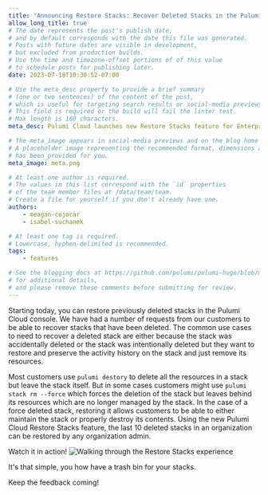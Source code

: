 ```yaml
---
title: "Announcing Restore Stacks: Recover Deleted Stacks in the Pulumi Cloud"
allow_long_title: true
# The date represents the post's publish date,
# and by default corresponds with the date this file was generated.
# Posts with future dates are visible in development,
# but excluded from production builds.
# Use the time and timezone-offset portions of of this value
# to schedule posts for publishing later.
date: 2023-07-18T10:30:52-07:00

# Use the meta_desc property to provide a brief summary
# (one or two sentences) of the content of the post,
# which is useful for targeting search results or social-media previews.
# This field is required or the build will fail the linter test.
# Max length is 160 characters.
meta_desc: Pulumi Cloud launches new Restore Stacks feature for Enterprise and Business Critical editions.

# The meta_image appears in social-media previews and on the blog home page.
# A placeholder image representing the recommended format, dimensions and aspect ratio
# has been provided for you.
meta_image: meta.png

# At least one author is required.
# The values in this list correspond with the `id` properties
# of the team member files at /data/team/team.
# Create a file for yourself if you don't already have one.
authors:
    - meagan-cojocar
    - isabel-suchanek

# At least one tag is required.
# Lowercase, hyphen-delimited is recommended.
tags:
    - features

# See the blogging docs at https://github.com/pulumi/pulumi-hugo/blob/master/BLOGGING.md.
# for additional details,
# and please remove these comments before submitting for review.
---
```


Starting today, you can restore previously deleted stacks in the Pulumi Cloud console. We have had a number of requests from our customers to be able to recover stacks that have been deleted. The common use cases to need to recover a deleted stack are either because the stack was accidentally deleted or the stack was intentionally deleted but they want to restore and preserve the activity history on the stack and just remove its resources.

<!--more-->

Most customers use `pulumi destory` to delete all the resources in a stack but leave the stack itself. But in some cases customers might use `pulumi stack rm --force` which forces the deletion of the stack but leaves behind its resources which are no longer managed by the stack. In the case of a force deleted stack, restoring it allows customers to be able to either maintain the stack or properly destroy its contents. Using the new Pulumi Cloud Restore Stacks feature, the last 10 deleted stacks in an organization can be restored by any organization admin.

Watch it in action!
![Walking through the Restore Stacks experience](restore_stacks.gif)

It's that simple, you how have a trash bin for your stacks.

Keep the feedback coming!
